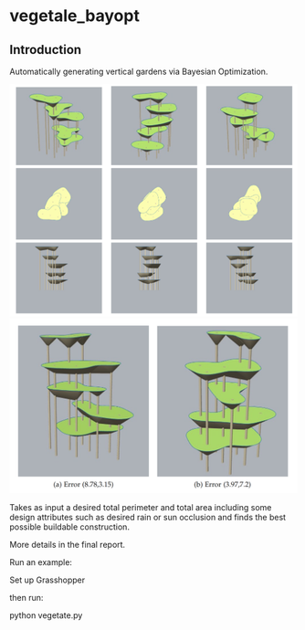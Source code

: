 # vegetale_bayopt
## Introduction

Automatically generating vertical gardens via Bayesian Optimization.

![Alt text](example_figures/example.jpg?raw=true "Title")
![Alt text](example_figures/same_attributes.jpg?raw=true "Title")

Takes as input a desired total perimeter and total area including
some design attributes such as desired rain or sun occlusion and finds the best possible buildable construction.

More details in the final report.


Run an example:

Set up Grasshopper

then run:

python vegetate.py

